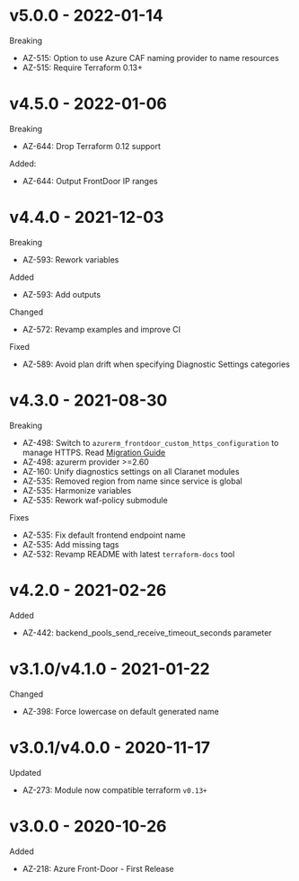 # v5.0.0 - 2022-01-14

Breaking
  * AZ-515: Option to use Azure CAF naming provider to name resources
  * AZ-515: Require Terraform 0.13+

# v4.5.0 - 2022-01-06

Breaking
  * AZ-644: Drop Terraform 0.12 support

Added:
  * AZ-644: Output FrontDoor IP ranges

# v4.4.0 - 2021-12-03

Breaking
  * AZ-593: Rework variables

Added
  * AZ-593: Add outputs

Changed
  * AZ-572: Revamp examples and improve CI

Fixed
  * AZ-589: Avoid plan drift when specifying Diagnostic Settings categories

# v4.3.0 - 2021-08-30

Breaking
  * AZ-498: Switch to `azurerm_frontdoor_custom_https_configuration` to manage HTTPS. Read [Migration Guide](https://registry.terraform.io/providers/hashicorp/azurerm/latest/docs/resources/frontdoor_custom_https_configuration)
  * AZ-498: azurerm provider >=2.60
  * AZ-160: Unify diagnostics settings on all Claranet modules
  * AZ-535: Removed region from name since service is global
  * AZ-535: Harmonize variables
  * AZ-535: Rework waf-policy submodule

Fixes
  * AZ-535: Fix default frontend endpoint name
  * AZ-535: Add missing tags
  * AZ-532: Revamp README with latest `terraform-docs` tool

# v4.2.0 - 2021-02-26

Added
  * AZ-442: backend\_pools\_send\_receive\_timeout\_seconds parameter

# v3.1.0/v4.1.0 - 2021-01-22

Changed
  * AZ-398: Force lowercase on default generated name

# v3.0.1/v4.0.0 - 2020-11-17

Updated
  * AZ-273: Module now compatible terraform `v0.13+`

# v3.0.0 - 2020-10-26

Added
  * AZ-218: Azure Front-Door - First Release
